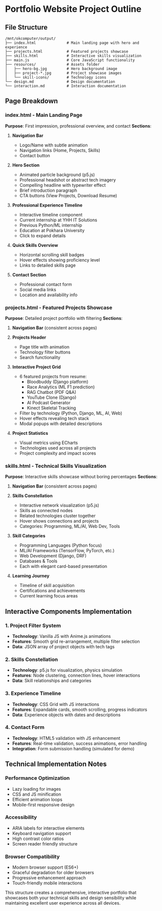 # Portfolio Website Project Outline

## File Structure
```
/mnt/okcomputer/output/
├── index.html              # Main landing page with hero and experience
├── projects.html           # Featured projects showcase
├── skills.html             # Interactive skills visualization
├── main.js                 # Core JavaScript functionality
├── resources/              # Assets folder
│   ├── hero-bg.jpg         # Hero background image
│   ├── project-*.jpg       # Project showcase images
│   └── skill-icons/        # Technology icons
└── design.md               # Design documentation
└── interaction.md          # Interaction documentation
```

## Page Breakdown

### index.html - Main Landing Page
**Purpose**: First impression, professional overview, and contact
**Sections**:
1. **Navigation Bar**
   - Logo/Name with subtle animation
   - Navigation links (Home, Projects, Skills)
   - Contact button
   
2. **Hero Section**
   - Animated particle background (p5.js)
   - Professional headshot or abstract tech imagery
   - Compelling headline with typewriter effect
   - Brief introduction paragraph
   - CTA buttons (View Projects, Download Resume)
   
3. **Professional Experience Timeline**
   - Interactive timeline component
   - Current internship at YHH IT Solutions
   - Previous Python/ML internship
   - Education at Pokhara University
   - Click to expand details
   
4. **Quick Skills Overview**
   - Horizontal scrolling skill badges
   - Hover effects showing proficiency level
   - Links to detailed skills page
   
5. **Contact Section**
   - Professional contact form
   - Social media links
   - Location and availability info

### projects.html - Featured Projects Showcase
**Purpose**: Detailed project portfolio with filtering
**Sections**:
1. **Navigation Bar** (consistent across pages)

2. **Projects Header**
   - Page title with animation
   - Technology filter buttons
   - Search functionality
   
3. **Interactive Project Grid**
   - 6 featured projects from resume:
     - Bloodbuddy (Django platform)
     - Race Analytics (ML F1 prediction)
     - RAG Chatbot (PDF Q&A)
     - YouTube Clone (Django)
     - AI Podcast Generator
     - Kinect Skeletal Tracking
   - Filter by technology (Python, Django, ML, AI, Web)
   - Hover effects revealing tech stack
   - Modal popups with detailed descriptions
   
4. **Project Statistics**
   - Visual metrics using ECharts
   - Technologies used across all projects
   - Project complexity and impact scores

### skills.html - Technical Skills Visualization
**Purpose**: Interactive skills showcase without boring percentages
**Sections**:
1. **Navigation Bar** (consistent across pages)

2. **Skills Constellation**
   - Interactive network visualization (p5.js)
   - Skills as connected nodes
   - Related technologies cluster together
   - Hover shows connections and projects
   - Categories: Programming, ML/AI, Web Dev, Tools
   
3. **Skill Categories**
   - Programming Languages (Python focus)
   - ML/AI Frameworks (TensorFlow, PyTorch, etc.)
   - Web Development (Django, DRF)
   - Databases & Tools
   - Each with elegant card-based presentation
   
4. **Learning Journey**
   - Timeline of skill acquisition
   - Certifications and achievements
   - Current learning focus areas

## Interactive Components Implementation

### 1. Project Filter System
- **Technology**: Vanilla JS with Anime.js animations
- **Features**: Smooth grid re-arrangement, multiple filter selection
- **Data**: JSON array of project objects with tech tags

### 2. Skills Constellation
- **Technology**: p5.js for visualization, physics simulation
- **Features**: Node clustering, connection lines, hover interactions
- **Data**: Skill relationships and categories

### 3. Experience Timeline
- **Technology**: CSS Grid with JS interactions
- **Features**: Expandable cards, smooth scrolling, progress indicators
- **Data**: Experience objects with dates and descriptions

### 4. Contact Form
- **Technology**: HTML5 validation with JS enhancement
- **Features**: Real-time validation, success animations, error handling
- **Integration**: Form submission handling (simulated for demo)

## Technical Implementation Notes

### Performance Optimization
- Lazy loading for images
- CSS and JS minification
- Efficient animation loops
- Mobile-first responsive design

### Accessibility
- ARIA labels for interactive elements
- Keyboard navigation support
- High contrast color ratios
- Screen reader friendly structure

### Browser Compatibility
- Modern browser support (ES6+)
- Graceful degradation for older browsers
- Progressive enhancement approach
- Touch-friendly mobile interactions

This structure creates a comprehensive, interactive portfolio that showcases both your technical skills and design sensibility while maintaining excellent user experience across all devices.